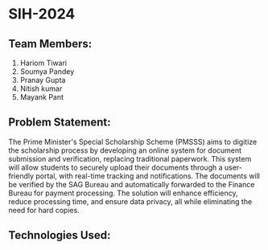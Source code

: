 # SIH-2024
## Team Members:
1) Hariom Tiwari
2) Soumya Pandey
3) Pranay Gupta
4) Nitish kumar
5) Mayank Pant

## Problem Statement:
The Prime Minister's Special Scholarship Scheme (PMSSS) aims to digitize the scholarship process by developing an online system for document submission and verification, replacing traditional paperwork. This system will allow students to securely upload their documents through a user-friendly portal, with real-time tracking and notifications. The documents will be verified by the SAG Bureau and automatically forwarded to the Finance Bureau for payment processing. The solution will enhance efficiency, reduce processing time, and ensure data privacy, all while eliminating the need for hard copies.

## Technologies Used:
